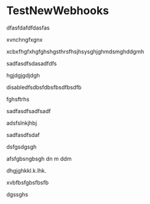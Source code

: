 # TestNewWebhooks

dfasfdafdfdasfas

xvnchngfxgnx

xcbxfhgfxhgfghshgsthrsfhsjhsysghjghmdsmghddgmh

sadfasdfsdasadfdfs

hgjdgjgdjdgh

disabledfsdbsfdbsfbsdfbsdfb

fghsftrhs

sadfasdfsadfsadf

adsfslnkjhbj


sadfasdfsdaf

dsfgsdgsgh

afsfgbsngbsgh dn m ddm 


dhgjghkkl.k.lhk.

xvbfbsfgbsfbsfb

dgssghs
